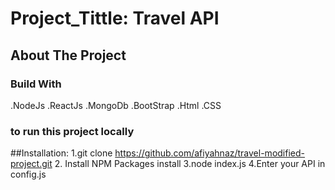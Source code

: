 #  Project_Tittle:  Travel API
## About The Project

### Build With
.NodeJs
.ReactJs
.MongoDb
.BootStrap
.Html
.CSS
###  to run this project locally

##Installation:
1.git clone  https://github.com/afiyahnaz/travel-modified-project.git
2. Install NPM Packages install
3.node index.js
4.Enter your API in config.js
